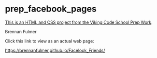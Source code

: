 prep_facebook_pages
===================

[This is an HTML and CSS project from the Viking Code School Prep Work](http://www.vikingcodeschool.com/web-markup-and-coding/let-s-build-facebook).

Brennan Fulmer

Click this link to view as an actual web page:

https://brennanfulmer.github.io/Facelook_Friends/






